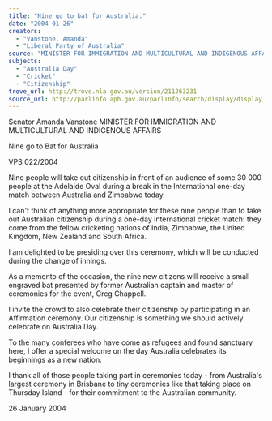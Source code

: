 ```yaml
---
title: "Nine go to bat for Australia."
date: "2004-01-26"
creators:
  - "Vanstone, Amanda"
  - "Liberal Party of Australia"
source: "MINISTER FOR IMMIGRATION AND MULTICULTURAL AND INDIGENOUS AFFAIRS"
subjects:
  - "Australia Day"
  - "Cricket"
  - "Citizenship"
trove_url: http://trove.nla.gov.au/version/211263231
source_url: http://parlinfo.aph.gov.au/parlInfo/search/display/display.w3p;query=Id%3A%22media/pressrel/E6HB6%22
---
```


 Senator Amanda Vanstone  MINISTER FOR IMMIGRATION AND MULTICULTURAL AND INDIGENOUS AFFAIRS 

 Nine go to Bat for Australia

 VPS 022/2004

 Nine people will take out citizenship in front of an audience of some 30 000 people at the Adelaide Oval during a break in the  International one-day match between Australia and Zimbabwe today. 

 I can't think of anything more appropriate for these nine people than to take out Australian citizenship during a one-day  international cricket match: they come from the fellow cricketing nations of India, Zimbabwe, the United Kingdom, New  Zealand and South Africa.

 I am delighted to be presiding over this ceremony, which will be conducted during the change of innings. 

 As a memento of the occasion, the nine new citizens will receive a small engraved bat presented by former Australian captain  and master of ceremonies for the event, Greg Chappell.

 I invite the crowd to also celebrate their citizenship by participating in an Affirmation ceremony. Our citizenship is something  we should actively celebrate on Australia Day. 

 To the many conferees who have come as refugees and found sanctuary here, I offer a special welcome on the day Australia  celebrates its beginnings as a new nation.

 I thank all of those people taking part in ceremonies today - from Australia's largest ceremony in Brisbane to tiny ceremonies  like that taking place on Thursday Island - for their commitment to the Australian community. 

 26 January 2004

